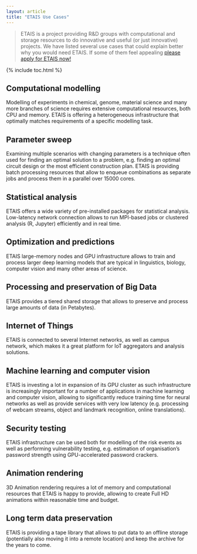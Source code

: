 ```yaml
---
layout: article
title: "ETAIS Use Cases"
---
```


> ETAIS is a project providing R&D groups with computational and storage resources to do innovative and useful
(or just innovative) projects. We have listed several use cases that could explain better why you would need ETAIS.
> If some of them feel appealing <a href="../start_using/">please apply for ETAIS now!</a>

{% include toc.html %}

## Computational modelling
Modelling of experiments in chemical, genome, material science and many more branches of science requires extensive
computational resources, both CPU and memory. ETAIS is offering a heterogeneous infrastructure that optimally matches
requirements of a specific modelling task.

## Parameter sweep
Examining multiple scenarios with changing parameters is a technique often used for finding an optimal solution to a
problem, e.g. finding an optimal circuit design or the most efficient construction plan. ETAIS is providing batch
processing resources that allow to enqueue combinations as separate jobs and process them in a parallel
over 15000 cores.

## Statistical analysis
ETAIS offers a wide variety of pre-installed packages for statistical analysis. Low-latency network connection allows
to run MPI-based jobs or clustered analysis (R, Jupyter) efficiently and in real time.  

## Optimization and predictions
ETAIS large-memory nodes and GPU infrastructure allows to train and process larger deep learning models that are
typical in linguistics, biology, computer vision and many other areas of science. 

## Processing and preservation of Big Data
ETAIS provides a tiered shared storage that allows to preserve and process large amounts of data (in Petabytes).

## Internet of Things
ETAIS is connected to several Internet networks, as well as campus network, which makes it a great platform for
IoT aggregators and analysis solutions. 

## Machine learning and computer vision
ETAIS is investing a lot in expansion of its GPU cluster as such infrastructure is increasingly important for a
number of applications in machine learning and computer vision, allowing to significantly reduce training time for
neural networks as well as provide services with very low latency (e.g. processing of webcam streams, object and
landmark recognition, online translations).  

## Security testing
ETAIS infrastructure can be used both for modelling of the risk events as well as performing vulnerability testing,
e.g. estimation of organisation’s password strength using GPU-accelerated password crackers.  

## Animation rendering
3D Animation rendering requires a lot of memory and computational resources that ETAIS is happy to provide,
allowing to create Full HD animations within reasonable time and budget. 

## Long term data preservation
ETAIS is providing a tape library that allows to put data to an offline storage (potentially also moving it into a
remote location) and keep the archive for the years to come.
